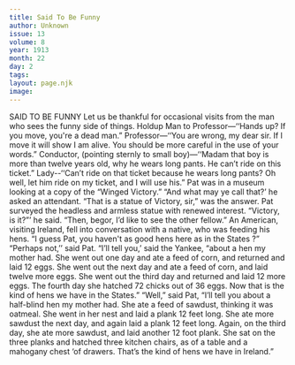 ```yaml
---
title: Said To Be Funny
author: Unknown
issue: 13
volume: 8
year: 1913
month: 22
day: 2
tags:
layout: page.njk
image:
---
```

SAID TO BE FUNNY    Let us be thankful for occasional visits from the man who sees the funny side of things.    Holdup Man to Professor—‘‘Hands up? If you move, you're a dead man.”    Professor—‘‘You are wrong, my dear sir. If I move it will show I am alive. You should be more careful in the use of your words.”       Conductor, (pointing sternly to small boy)—‘‘Madam that boy is more than twelve years old, why he wears long pants. He can’t ride on this ticket.”    Lady--‘‘Can’t ride on that ticket because he wears long pants? Oh well, let him ride on my ticket, and I will use his.”       Pat was in a museum looking at a copy of the “Winged Victory.” “And what may ye call that?’ he asked an attendant.    “That is a statue of Victory, sir,” was the answer.    Pat surveyed the headless and armless statue with renewed interest. “Victory, is it?”’ he said. “Then, begor, I’d like to see the other fellow.”       An American, visiting Ireland, fell into conversation with a native, who was feeding his hens. “I guess Pat, you haven't as good hens here as in the States ?”    “Perhaps not,’’ said Pat.    “I’ll tell you,’ said the Yankee, “about a hen my mother had. She went out one day and ate a feed of corn, and returned and laid 12 eggs. She went out the next day and ate a feed of corn, and laid twelve more eggs. She went out the third day and returned and laid 12 more eggs. The fourth day she hatched 72 chicks out of 36 eggs. Now that is the kind of hens we have in the States.”    “Well,” said Pat, “I’ll tell you about a half-blind hen my mother had. She ate a feed of sawdust, thinking it was oatmeal. She went in her nest and laid a plank 12 feet long. She ate more sawdust the next day, and again laid a plank 12 feet long. Again, on the third day, she ate more sawdust, and laid another 12 foot plank. She sat on the three planks and hatched three kitchen chairs, as of a table and a mahogany chest ‘of drawers. That’s the kind of hens we have in Ireland.” 

